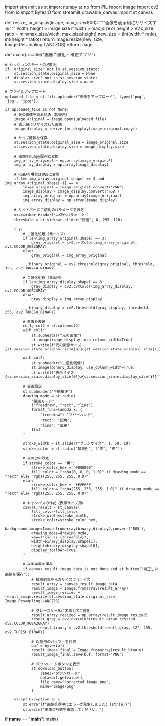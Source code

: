 import streamlit as st
import numpy as np
from PIL import Image
import cv2
from io import BytesIO
from streamlit_drawable_canvas import st_canvas

def resize_for_display(image, max_size=800):
    """画像を表示用にリサイズする"""
    width, height = image.size
    if width > max_size or height > max_size:
        ratio = min(max_size/width, max_size/height)
        new_size = (int(width * ratio), int(height * ratio))
        return image.resize(new_size, Image.Resampling.LANCZOS)
    return image

def main():
    st.title("画像二値化・補正アプリ")
    
    # セッションステートの初期化
    if 'original_size' not in st.session_state:
        st.session_state.original_size = None
    if 'display_size' not in st.session_state:
        st.session_state.display_size = None
    
    # ファイルアップロード
    uploaded_file = st.file_uploader("画像をアップロード", type=['png', 'jpg', 'jpeg'])
    
    if uploaded_file is not None:
        # 元の画像を読み込み（処理用）
        image_original = Image.open(uploaded_file)
        # 表示用にリサイズした画像
        image_display = resize_for_display(image_original.copy())
        
        # サイズ情報を保存
        st.session_state.original_size = image_original.size
        st.session_state.display_size = image_display.size
        
        # 画像をnumpy配列に変換
        img_array_original = np.array(image_original)
        img_array_display = np.array(image_display)
        
        # RGBAの場合はRGBに変換
        if len(img_array_original.shape) == 3 and img_array_original.shape[-1] == 4:
            image_original = image_original.convert('RGB')
            image_display = image_display.convert('RGB')
            img_array_original = np.array(image_original)
            img_array_display = np.array(image_display)
        
        # サイドバーに二値化のパラメータを設定
        st.sidebar.header("二値化パラメータ")
        threshold = st.sidebar.slider("閾値", 0, 255, 128)
        
        try:
            # 二値化処理（元サイズ）
            if len(img_array_original.shape) == 3:
                gray_original = cv2.cvtColor(img_array_original, cv2.COLOR_RGB2GRAY)
            else:
                gray_original = img_array_original
            
            _, binary_original = cv2.threshold(gray_original, threshold, 255, cv2.THRESH_BINARY)
            
            # 二値化処理（表示用）
            if len(img_array_display.shape) == 3:
                gray_display = cv2.cvtColor(img_array_display, cv2.COLOR_RGB2GRAY)
            else:
                gray_display = img_array_display
            
            _, binary_display = cv2.threshold(gray_display, threshold, 255, cv2.THRESH_BINARY)
            
            # 画像を表示
            col1, col2 = st.columns(2)
            with col1:
                st.subheader("元の画像")
                st.image(image_display, use_column_width=True)
                st.write(f"元の画像サイズ: {st.session_state.original_size[0]}x{st.session_state.original_size[1]}")
            
            with col2:
                st.subheader("二値化画像")
                st.image(binary_display, use_column_width=True)
                st.write(f"表示サイズ: {st.session_state.display_size[0]}x{st.session_state.display_size[1]}")
            
            # 描画設定
            st.subheader("手動補正")
            drawing_mode = st.radio(
                "描画モード",
                ("freedraw", "rect", "line"),
                format_func=lambda x: {
                    "freedraw": "フリーハンド",
                    "rect": "四角",
                    "line": "直線"
                }[x]
            )
            
            stroke_width = st.slider("ブラシサイズ", 1, 50, 10)
            stroke_color = st.radio("描画色", ("黒", "白"))
            
            # 描画色の設定
            if stroke_color == "黒":
                stroke_color_hex = "#000000"
                fill_color = "rgba(0, 0, 0, 1.0)" if drawing_mode == "rect" else "rgba(255, 255, 255, 0.0)"
            else:
                stroke_color_hex = "#FFFFFF"
                fill_color = "rgba(255, 255, 255, 1.0)" if drawing_mode == "rect" else "rgba(255, 255, 255, 0.0)"
            
            # キャンバスの作成（表示サイズ用）
            canvas_result = st_canvas(
                fill_color=fill_color,
                stroke_width=stroke_width,
                stroke_color=stroke_color_hex,
                background_image=Image.fromarray(binary_display).convert('RGB'),
                drawing_mode=drawing_mode,
                key=f"canvas_{threshold}",
                width=binary_display.shape[1],
                height=binary_display.shape[0],
                display_toolbar=True
            )
            
            # 描画結果の保存
            if canvas_result.image_data is not None and st.button("補正した画像を保存"):
                # 描画結果を元のサイズにリサイズ
                result_array = canvas_result.image_data
                result_image = Image.fromarray(result_array)
                result_image_resized = result_image.resize(st.session_state.original_size, Image.Resampling.LANCZOS)
                
                # グレースケールに変換して二値化
                result_array_resized = np.array(result_image_resized)
                result_gray = cv2.cvtColor(result_array_resized, cv2.COLOR_RGBA2GRAY)
                _, result_binary = cv2.threshold(result_gray, 127, 255, cv2.THRESH_BINARY)
                
                # 保存用のバッファを作成
                buf = BytesIO()
                result_image_final = Image.fromarray(result_binary)
                result_image_final.save(buf, format="PNG")
                
                # ダウンロードボタンを表示
                st.download_button(
                    label="ダウンロード",
                    data=buf.getvalue(),
                    file_name="corrected_image.png",
                    mime="image/png"
                )
                
        except Exception as e:
            st.error(f"画像処理中にエラーが発生しました: {str(e)}")
            st.write("画像の形式を確認してください。")

if __name__ == "__main__":
    main()
